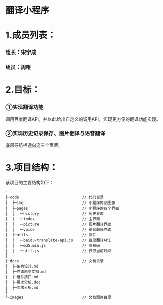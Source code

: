 # 翻译小程序

<h1>1.成员列表：</h1>
<h3>组长：宋宇成</h3>
<h3>组员：周唯</h3>


<h1>2.目标：</h1>
<h3>①实现翻译功能</h3>
<p>调用百度翻译API，并以此给出自定义的调用API，实现更方便的翻译功能实现。</p>
<h3>②实现历史记录保存、图片翻译与语音翻译</h3>
<p>底部导航栏通向这三个页面。</p>

<h1>3.项目结构：</h1>
<p>该项目的主要结构如下：</p>

```
·
├─code                            // 代码目录
│  ├─img                          // 小程序内部图像
│  ├─pages                        // 小程序的各个界面
│  │  ├─history                   // 历史界面
│  │  ├─index                     // 主界面
│  │  ├─picture                   // 图片翻译界面
│  │  └─voice                     // 语音翻译界面
│  ├─utils                        // 插件
│  │  ├─baidu-translate-api.js    // 百度翻译API
│  │  ├─md5.min.js                // 鉴权码
│  │  ├─util.js                   // 获取当前时间
│
├─docs                            // 文档目录
│  ├─架构设计.md
│  ├─界面原型文档.md
│  ├─组件接口.md
│  ├─需求分析.doc
│  ├─需求分析.md
│
└─images                          // 文档图片目录
```